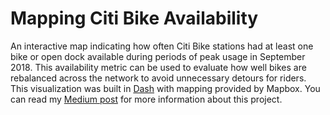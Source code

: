 # Mapping Citi Bike Availability

An interactive map indicating how often Citi Bike stations had at least one bike or open dock available during periods of peak usage in September 2018. This availability metric can be used to evaluate how well bikes are rebalanced across the network to avoid unnecessary detours for riders.
This visualization was built in [Dash](https://github.com/plotly/dash) with mapping provided by Mapbox. You can read my [Medium post](https://medium.com/@abhireddy/mapping-citi-bike-availability-during-rush-hour-b4d7cb9d1069) for more information about this project.
